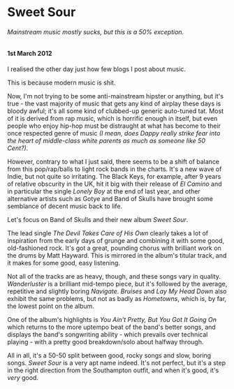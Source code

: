 # Sweet Sour

###### Mainstream music mostly sucks, but this is a 50% exception.

#### 1st March 2012

I realised the other day just how few blogs I post about music.

This is because modern music is shit.

Now, I'm not trying to be some anti-mainstream hipster or anything, but it's true - the vast majority of music that gets any kind of airplay these days is bloody awful; it's all some kind of clubbed-up generic auto-tuned tat. Most of it is derived from rap music, which is horrific enough in itself, but even people who enjoy hip-hop must be distraught at what has become to their once respected genre of music _(I mean, does Dappy really strike fear into the heart of middle-class white parents as much as someone like 50 Cent?)_.

However, contrary to what I just said, there seems to be a shift of balance from this pop/rap/balls to light rock bands in the charts. It's a new wave of Indie, but not quite so irritating. The Black Keys, for example, after 9 years of relative obscurity in the UK, hit it big with their release of _El Camino_ and in particular the single _Lonely Boy_ at the end of last year, and other alternative artists such as Gotye and Band of Skulls have brought some semblance of decent music back to life.

Let's focus on Band of Skulls and their new album _Sweet Sour_.

The lead single _The Devil Takes Care of His Own_ clearly takes a lot of inspiration from the early days of grunge and combining it with some good, old-fashioned rock. It's got a great, pounding chorus with brilliant work on the drums by Matt Hayward. This is mirrored in the album's titular track, and it makes for some good, easy listening.

Not all of the tracks are as heavy, though, and these songs vary in quality. _Wanderluster_ is a brilliant mid-tempo piece, but it's followed by the average, repetitive and slightly boring _Navigate_. _Bruises_ and _Lay My Head Down_ also exhibit the same problems, but not as badly as _Hometowns_, which is, by far, the lowest point on the album.

One of the album's highlights is _You Ain't Pretty, But You Got It Going On_ which returns to the more uptempo beat of the band's better songs, and displays the band's songwriting ability - which prevails over technical playing - with a pretty good breakdown/solo about halfway through.

All in all, it's a 50-50 split between good, rocky songs and slow, boring songs. _Sweet Sour_ is a very apt name indeed. It's not perfect, but it's a step in the right direction from the Southampton outfit, and when it's good, it's _very_ good.